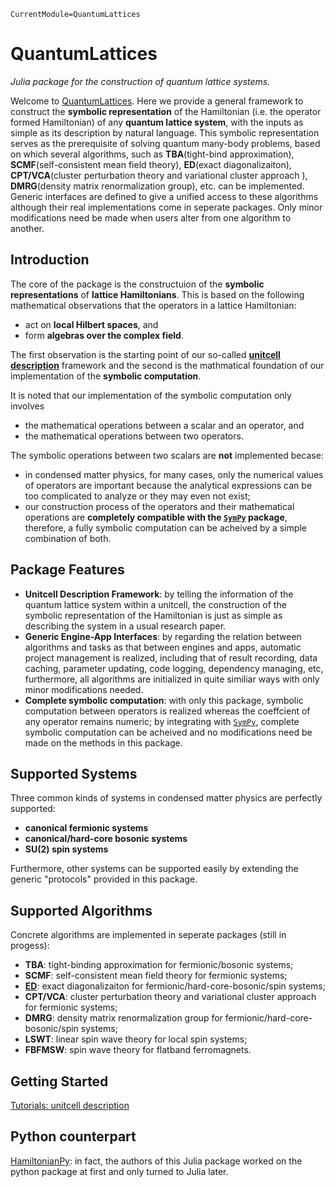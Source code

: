 ```@meta
CurrentModule=QuantumLattices
```

# QuantumLattices

*Julia package for the construction of quantum lattice systems.*

Welcome to [QuantumLattices](https://github.com/Quantum-Many-Body/QuantumLattices.jl). Here we provide a general framework to construct the **symbolic representation** of the Hamiltonian (i.e. the operator formed Hamiltonian) of any **quantum lattice system**, with the inputs as simple as its description by natural language. This symbolic representation serves as the prerequisite of solving quantum many-body problems, based on which several algorithms, such as **TBA**(tight-bind approximation), **SCMF**(self-consistent mean field theory), **ED**(exact diagonalizaiton), **CPT/VCA**(cluster perturbation theory and variational cluster approach ), **DMRG**(density matrix renormalization group), etc. can be implemented. Generic interfaces are defined to give a unified access to these algorithms although their real implementations come in seperate packages. Only minor modifications need be made when users alter from one algorithm to another.

## Introduction

The core of the package is the constructuion of the **symbolic representations** of **lattice Hamiltonians**. This is based on the following mathematical observations that the operators in a lattice Hamiltonian:
* act on **local Hilbert spaces**, and
* form **algebras over the complex field**.

The first observation is the starting point of our so-called [**unitcell description**](https://quantum-many-body.github.io/QuantumLattices.jl/dev/tutorials/UnitcellDescription/) framework and the second is the mathmatical foundation of our implementation of the **symbolic computation**.

It is noted that our implementation of the symbolic computation only involves
* the mathematical operations between a scalar and an operator, and
* the mathematical operations between two operators.

The symbolic operations between two scalars are **not** implemented becase:
* in condensed matter physics, for many cases, only the numerical values of operators are important because the analytical expressions can be too complicated to analyze or they may even not exist;
* our construction process of the operators and their mathematical operations are **completely compatible with the [`SymPy`](https://github.com/JuliaPy/SymPy.jl) package**, therefore, a fully symbolic computation can be acheived by a simple combination of both.

## Package Features

* **Unitcell Description Framework**: by telling the information of the quantum lattice system within a unitcell, the construction of the symbolic representation of the Hamiltonian is just as simple as describing the system in a usual research paper.
* **Generic Engine-App Interfaces**: by regarding the relation between algorithms and tasks as that between engines and apps, automatic project management is realized, including that of result recording, data caching, parameter updating, code logging, dependency managing, etc, furthermore, all algorithms are initialized in quite similiar ways with only minor modifications needed.
* **Complete symbolic computation**: with only this package, symbolic computation between operators is realized whereas the coeffcient of any operator remains numeric; by integrating with [`SymPy`](https://github.com/JuliaPy/SymPy.jl), complete symbolic computation can be acheived and no modifications need be made on the methods in this package.

## Supported Systems

Three common kinds of systems in condensed matter physics are perfectly supported:
* **canonical fermionic systems**
* **canonical/hard-core bosonic systems**
* **SU(2) spin systems**

Furthermore, other systems can be supported easily by extending the generic "protocols" provided in this package.

## Supported Algorithms

Concrete algorithms are implemented in seperate packages (still in progess):
* **TBA**: tight-binding approximation for fermionic/bosonic systems;
* **SCMF**: self-consistent mean field theory for fermionic systems;
* **[ED](https://github.com/Quantum-Many-Body/ExactDiagonalization.jl)**: exact diagonalizaiton for fermionic/hard-core-bosonic/spin systems;
* **CPT/VCA**: cluster perturbation theory and variational cluster approach for fermionic systems;
* **DMRG**: density matrix renormalization group for fermionic/hard-core-bosonic/spin systems;
* **LSWT**: linear spin wave theory for local spin systems;
* **FBFMSW**: spin wave theory for flatband ferromagnets.

## Getting Started
[Tutorials: unitcell description](https://quantum-many-body.github.io/QuantumLattices.jl/dev/tutorials/UnitcellDescription/)

## Python counterpart
[HamiltonianPy](https://github.com/waltergu/HamiltonianPy): in fact, the authors of this Julia package worked on the python package at first and only turned to Julia later.
